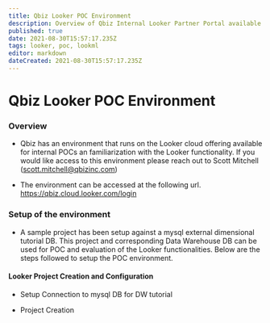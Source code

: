 ```yaml
---
title: Qbiz Looker POC Environment
description: Overview of Qbiz Internal Looker Partner Portal available for POCs
published: true
date: 2021-08-30T15:57:17.235Z
tags: looker, poc, lookml
editor: markdown
dateCreated: 2021-08-30T15:57:17.235Z
---
```


# Qbiz Looker POC Environment
### Overview
- Qbiz has an environment that runs on the Looker cloud offering available for internal POCs an familiarization with the Looker functionality.  If you would like access to this environment please reach out to Scott Mitchell (scott.mitchell@qbizinc.com)

- The environment can be accessed at the following url.
https://qbiz.cloud.looker.com/login

### Setup of the environment 
- A sample project has been setup against a mysql external dimensional tutorial DB.  This project and corresponding Data Warehouse DB can be used for POC and evaluation of the Looker functionalities.  Below are the steps followed to setup the POC environment.

#### Looker Project Creation and Configuration
- Setup Connection to mysql DB for DW tutorial

- Project Creation